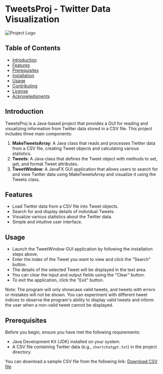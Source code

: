 # TweetsProj - Twitter Data Visualization

![Project Logo](https://github.com/Adamb0lt/TweetsGUI/assets/122646712/87b020ea-f725-49d9-8fa8-79eac0d63510)
 <!-- Include a project logo or screenshot if available -->

## Table of Contents

- [Introduction](#introduction)
- [Features](#features)
- [Prerequisites](#prerequisites)
- [Installation](#installation)
- [Usage](#usage)
- [Contributing](#contributing)
- [License](#license)
- [Acknowledgments](#acknowledgments)

## Introduction

TweetsProj is a Java-based project that provides a GUI for reading and visualizing information from Twitter data stored in a CSV file. This project includes three main components:
1. **MakeTweetsArray**: A Java class that reads and processes Twitter data from a CSV file, creating Tweet objects and calculating various statistics.
2. **Tweets**: A Java class that defines the Tweet object with methods to set, get, and format Tweet attributes.
3. **TweetWindow**: A JavaFX GUI application that allows users to search for and view Twitter data using MakeTweetsArray and visualize it using the Tweets class.

## Features

- Load Twitter data from a CSV file into Tweet objects.
- Search for and display details of individual Tweets.
- Visualize various statistics about the Twitter data.
- Simple and intuitive user interface.

## Usage

- Launch the TweetWindow GUI application by following the installation steps above.
- Enter the index of the Tweet you want to view and click the "Search" button.
- The details of the selected Tweet will be displayed in the text area.
- You can clear the input and output fields using the "Clear" button.
- To exit the application, click the "Exit" button.

Note: The program will only showcase valid tweets, and tweets with errors or mistakes will not be shown. You can experiment with different tweet indices to observe the program's ability to display valid tweets and inform the user when a non-valid tweet cannot be displayed.


## Prerequisites

Before you begin, ensure you have met the following requirements:

- Java Development Kit (JDK) installed on your system.
- A CSV file containing Twitter data (e.g., `shortchatgpt.txt`) in the project directory.

You can download a sample CSV file from the following link:
[Download CSV file](https://www.kaggle.com/datasets/manishabhatt22/tweets-onchatgpt-chatgpt?resource=download)
